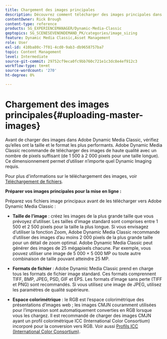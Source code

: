 ```yaml
---
title: Chargement des images principales
description: Découvrez comment télécharger des images principales dans Adobe Dynamic Media Classic.
contentOwner: Rick Brough
content-type: reference
products: SG_EXPERIENCEMANAGER/Dynamic-Media-Classic
geptopics: SG_SCENESEVENONDEMAND_PK/categories/image_sizing
feature: Dynamic Media Classic,Asset Management
role: User
exl-id: 410ba80c-7f01-4cd0-9ab3-db9658757ba7
topic: Content Management
level: Intermediate
source-git-commit: 29752cf9eca0fc9bb760c721e1c3dc8e4ef912c3
workflow-type: tm+mt
source-wordcount: '270'
ht-degree: 0%

---
```


# Chargement des images principales{#uploading-master-images}

Avant de charger des images dans Adobe Dynamic Media Classic, vérifiez qu’elles ont la taille et le format les plus performants. Adobe Dynamic Media Classic recommande de télécharger des images de haute qualité avec un nombre de pixels suffisant (de 1 500 à 2 000 pixels pour une taille longue). Ce dimensionnement permet d’utiliser n’importe quel Dynamic Imaging requis.

Pour plus d&#39;informations sur le téléchargement des images, voir [Téléchargement de fichiers](uploading-files.md#uploading_files).

**Préparer vos images principales pour la mise en ligne :**

Préparez vos fichiers image principaux avant de les télécharger vers Adobe Dynamic Media Classic :

* **Taille de l’image** : créez les images de la plus grande taille que vous prévoyez d’utiliser. Les tailles d’image standard sont comprises entre 1 500 et 2 500 pixels pour la taille la plus longue. Si vous envisagez d’utiliser la fonction Zoom, Adobe Dynamic Media Classic recommande d’utiliser des images d’au moins 2 000 pixels de la plus grande taille pour un détail de zoom optimal. Adobe Dynamic Media Classic peut générer des images de 25 mégapixels chacune. Par exemple, vous pouvez utiliser une image de 5 000 × 5 000 MP ou toute autre combinaison de taille pouvant atteindre 25 MP.

* **Formats de fichier** : Adobe Dynamic Media Classic prend en charge tous les formats de fichier image standard. Ces formats comprennent TIFF, BMP, JPEG, PSD, GIF et EPS. Les formats d’image sans perte (TIFF et PNG) sont recommandés. Si vous utilisez une image de JPEG, utilisez les paramètres de qualité supérieure.

* **Espace colorimétrique** : le RGB est l’espace colorimétrique des présentations d’images web ; les images CMJN couramment utilisées pour l’impression sont automatiquement converties en RGB lorsque vous les chargez. Il est recommandé de charger des images CMJN ayant un profil colorimétrique ICC (International Color Consortium) incorporé pour la conversion vers RGB. Voir aussi [Profils ICC (International Color Consortium)](/help/using/icc-profiles.md).
